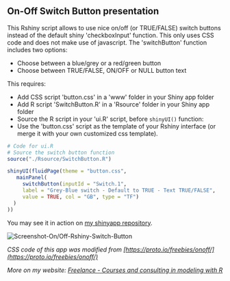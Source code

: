 ## On-Off Switch Button presentation
This Rshiny script allows to use nice on/off (or TRUE/FALSE) switch buttons instead of the default shiny 'checkboxInput' function.
This only uses CSS code and does not make use of javascript.
The 'switchButton' function includes two options:
* Choose between a blue/grey or a red/green button
* Choose between TRUE/FALSE, ON/OFF or NULL button text

This requires:
* Add CSS script 'button.css' in a 'www' folder in your Shiny app folder
* Add R script 'SwitchButton.R' in a 'Rsource' folder in your Shiny app folder
* Source the R script in your 'ui.R' script, before `shinyUI()` function:
* Use the 'button.css' script as the template of your Rshiny interface (or merge it with your own customized css template).

```R
# Code for ui.R
# Source the switch button function
source("./Rsource/SwitchButton.R")

shinyUI(fluidPage(theme = "button.css",
   mainPanel(
     switchButton(inputId = "Switch.1",
     label = "Grey-Blue switch - Default to TRUE - Text TRUE/FALSE",
     value = TRUE, col = "GB", type = "TF")
  )
))
```

You may see it in action on [my shinyapp repository](https://statnmap.shinyapps.io/On-Off_SwitchButton/).

![Screenshot-On/Off-Rshiny-Switch-Button](https://github.com/statnmap/RshinyApps/blob/master/On-Off_SwitchButton/Screenshot.jpg)

_CSS code of this app was modified from [https://proto.io/freebies/onoff/](https://proto.io/freebies/onoff/)_

_More on my website: [Freelance - Courses and consulting in modeling with R](https://statnmap.com/en/courses-formation-sig-dans-r-et-qgis/)_

